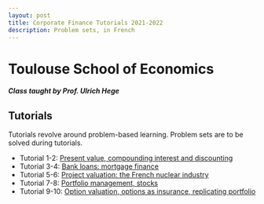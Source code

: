 ```yaml
---
layout: post
title: Corporate Finance Tutorials 2021-2022
description: Problem sets, in French
---
```



Toulouse School of Economics
============

##### Class taught by Prof. Ulrich Hege

## Tutorials

Tutorials revolve around problem-based learning. Problem sets are to be solved during tutorials. 

- Tutorial 1-2: [Present value, compounding interest and discounting]({{site.baseurl}}/downloads/APP_1_CorpFin.pdf)
- Tutorial 3-4: [Bank loans: mortgage finance]({{site.baseurl}}/downloads/APP_2_CorpFin.pdf)
- Tutorial 5-6: [Project valuation: the French nuclear industry]({{site.baseurl}}/downloads/APP_3_CorpFin.pdf)
- Tutorial 7-8: [Portfolio management, stocks]({{site.baseurl}}/downloads/APP_4_CorpFin.pdf)
- Tutorial 9-10:  [Option valuation, options as insurance, replicating portfolio]({{site.baseurl}}/downloads/APP_5_CorpFin.pdf)

